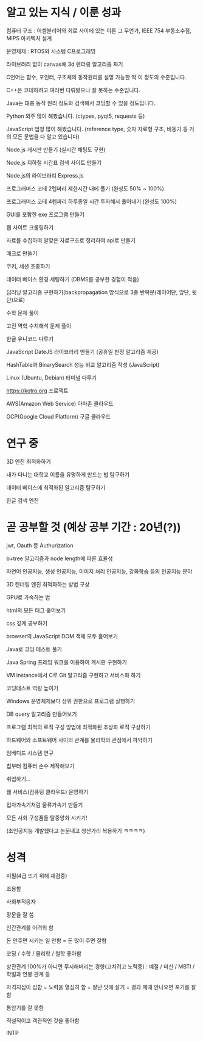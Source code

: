 # 알고 있는 지식 / 이룬 성과

컴퓨터 구조 : 어셈블리어와 회로 사이에 있는 이론 그 무언가, IEEE 754 부동소수점, MIPS 아키텍처 설계    

운영체제 : RTOS와 시스템 C프로그래밍    

라이브러리 없이 canvas에 3d 렌더링 알고리즘 짜기

C언어는 함수, 포인터, 구조체의 동작원리를 설명 가능한 딱 이 정도의 수준입니다.

C++은 코테하려고 여러번 다뤄봤으나 잘 못하는 수준입니다.

Java는 대충 동작 원리 정도와 검색해서 코딩할 수 있을 정도입니다.

Python 외주 많이 해봤습니다. (ctypes, pyqt5, requests 등)

JavaScript 엄청 많이 해봤습니다. (reference type, 숫자 자료형 구조, 비동기 등 거의 모든 문법을 다 알고 있습니다)

Node.js 게시판 만들기 (실시간 채팅도 구현)

Node.js 지하철 시간표 검색 사이트 만들기

Node.js의 라이브러리 Express.js

프로그래머스 코테 2렙짜리 제한시간 내에 풀기 (완성도 50% ~ 100%)

프로그래머스 코테 4렙짜리 하루종일 시간 투자해서 풀어내기 (완성도 100%)

GUI를 포함한 exe 프로그램 만들기

웹 사이트 크롤링하기

자료를 수집하여 알맞은 자료구조로 정리하여 api로 만들기

매크로 만들기

쿠키, 세션 조종하기

데이터 베이스 환경 세팅하기 (DBMS를 공부한 경험이 적음)

딥러닝 알고리즘 구현하기(backpropagation 방식으로 3중 반복문(레이어단, 앞단, 뒷단)으로)

수학 문제 풀이

고전 역학 수치해석 문제 풀이

한글 유니코드 다루기

JavaScript DateJS 라이브러리 만들기 (공휴일 판정 알고리즘 제공)

HashTable과 BinarySearch 성능 비교 알고리즘 작성 (JavaScript)

Linux (Ubuntu, Debian) 터미널 다루기

https://kotro.org 프로젝트

AWS(Amazon Web Service) 아마존 클라우드

GCP(Google Cloud Platform) 구글 클라우드    

# 연구 중    

3D 엔진 최적화하기    

내가 다니는 대학교 이름을 유명하게 만드는 법 탐구하기    

데이터 베이스에 최적화된 알고리즘 탐구하기    

한글 검색 엔진    

# 곧 공부할 것 (예상 공부 기간 : 20년(?))    
   
jwt, Oauth 등 Authurization

b+tree 알고리즘과 node length에 따른 효율성

자연어 인공지능, 생성 인공지능, 이미지 처리 인공지능, 강화학습 등의 인공지능 분야

3D 렌더링 엔진 최적화하는 방법 구상

GPU로 가속하는 법

html의 모든 태그 훑어보기

css 깊게 공부하기

browser의 JavaScript DOM 객체 모두 훑어보기

Java로 코딩 테스트 풀기

Java Spring 프레임 워크를 이용하여 게시판 구현하기

VM instance에서 C로 Git 알고리즘 구현하고 서비스화 하기

코딩테스트 역량 높이기

Windows 운영체제보다 상위 권한으로 프로그램 실행하기

DB query 알고리즘 만들어보기

프로그램 최적의 로직 구성 방법에 최적화된 추상화 로직 구상하기

하드웨어와 소프트웨어 사이의 관계를 물리학의 관점에서 파악하기

임베디드 시스템 연구

칩부터 컴퓨터 손수 제작해보기

취업하기...   

웹 서비스(컴퓨팅 클라우드) 운영하기    

입자가속기처럼 물류가속기 만들기    

모든 사회 구성품들 탈중앙화 시키기!    

(초인공지능 개발했다고 논문내고 청산가리 복용하기 ㅋㅋㅋㅋ)    

# 성격    

미필(4급 뜨기 위해 재검중)    

조용함    

사회부적응자    

장문을 잘 씀    

인간관계를 어려워 함    

돈 안주면 시키는 일 안함 = 돈 많이 주면 잘함    

코딩 / 수학 / 물리학 / 철학 좋아함    

상관관계 100%가 아니면 무시해버리는 경향(고치려고 노력중) : 예절 / 미신 / MBTI / 학벌과 연봉 관계 등    

자격지심이 심함 = 노력을 열심히 함 = 잘난 맛에 살기 = 결과 제때 안나오면 포기를 잘함    

통암기를 잘 못함    

직설적이고 객관적인 것을 좋아함    

INTP
